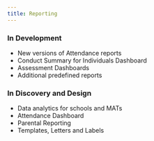 ```yaml
---
title: Reporting
---
```


### In Development

* New versions of Attendance reports
* Conduct Summary for Individuals Dashboard
* Assessment Dashboards
* Additional predefined reports

### In Discovery and Design

* Data analytics for schools and MATs
* Attendance Dashboard
* Parental Reporting
* Templates, Letters and Labels
